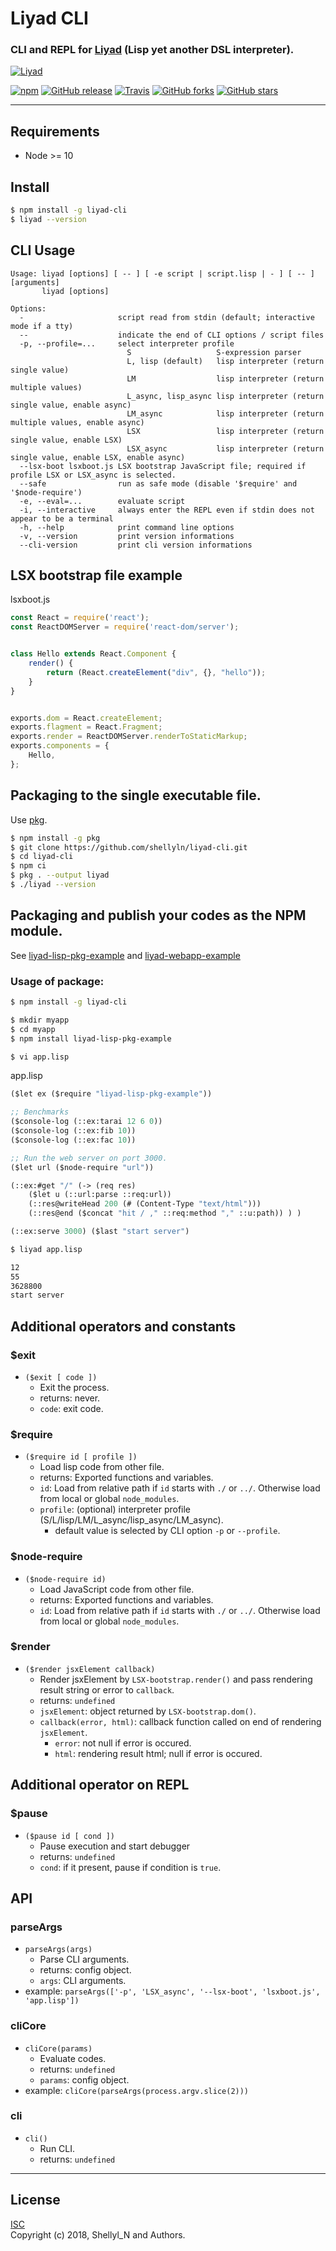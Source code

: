 # Liyad CLI
### CLI and REPL for [Liyad](https://github.com/shellyln/liyad) (Lisp yet another DSL interpreter).

[![Liyad](https://shellyln.github.io/assets/image/liyad-logo.svg)](https://shellyln.github.io/liyad/)

[![npm](https://img.shields.io/npm/v/liyad-cli.svg)](https://www.npmjs.com/package/liyad-cli)
[![GitHub release](https://img.shields.io/github/release/shellyln/liyad-cli.svg)](https://github.com/shellyln/liyad-cli/releases)
[![Travis](https://img.shields.io/travis/shellyln/liyad-cli/master.svg)](https://travis-ci.org/shellyln/liyad-cli)
[![GitHub forks](https://img.shields.io/github/forks/shellyln/liyad-cli.svg?style=social&label=Fork)](https://github.com/shellyln/liyad-cli/fork)
[![GitHub stars](https://img.shields.io/github/stars/shellyln/liyad-cli.svg?style=social&label=Star)](https://github.com/shellyln/liyad-cli)

----

## Requirements

* Node >= 10

## Install

```bash
$ npm install -g liyad-cli
$ liyad --version
```

## CLI Usage

```
Usage: liyad [options] [ -- ] [ -e script | script.lisp | - ] [ -- ] [arguments]
       liyad [options]

Options:
  -                     script read from stdin (default; interactive mode if a tty)
  --                    indicate the end of CLI options / script files
  -p, --profile=...     select interpreter profile
                          S                   S-expression parser
                          L, lisp (default)   lisp interpreter (return single value)
                          LM                  lisp interpreter (return multiple values)
                          L_async, lisp_async lisp interpreter (return single value, enable async)
                          LM_async            lisp interpreter (return multiple values, enable async)
                          LSX                 lisp interpreter (return single value, enable LSX)
                          LSX_async           lisp interpreter (return single value, enable LSX, enable async)
  --lsx-boot lsxboot.js LSX bootstrap JavaScript file; required if profile LSX or LSX_async is selected.
  --safe                run as safe mode (disable '$require' and '$node-require')
  -e, --eval=...        evaluate script
  -i, --interactive     always enter the REPL even if stdin does not appear to be a terminal
  -h, --help            print command line options
  -v, --version         print version informations
  --cli-version         print cli version informations
```

## LSX bootstrap file example

lsxboot.js
```javascript
const React = require('react');
const ReactDOMServer = require('react-dom/server');


class Hello extends React.Component {
    render() {
        return (React.createElement("div", {}, "hello"));
    }
}


exports.dom = React.createElement;
exports.flagment = React.Fragment;
exports.render = ReactDOMServer.renderToStaticMarkup;
exports.components = {
    Hello,
};
```


## Packaging to the single executable file.
Use [pkg](https://www.npmjs.com/package/pkg).

```bash
$ npm install -g pkg
$ git clone https://github.com/shellyln/liyad-cli.git
$ cd liyad-cli
$ npm ci
$ pkg . --output liyad
$ ./liyad --version
```

## Packaging and publish your codes as the NPM module.
See [liyad-lisp-pkg-example](https://github.com/shellyln/liyad-lisp-pkg-example) and [liyad-webapp-example](https://github.com/shellyln/liyad-webapp-example)

### Usage of package:

```bash
$ npm install -g liyad-cli

$ mkdir myapp
$ cd myapp
$ npm install liyad-lisp-pkg-example

$ vi app.lisp
```

app.lisp
```lisp
($let ex ($require "liyad-lisp-pkg-example"))

;; Benchmarks
($console-log (::ex:tarai 12 6 0))
($console-log (::ex:fib 10))
($console-log (::ex:fac 10))

;; Run the web server on port 3000.
($let url ($node-require "url"))

(::ex:#get "/" (-> (req res)
    ($let u (::url:parse ::req:url))
    (::res@writeHead 200 (# (Content-Type "text/html")))
    (::res@end ($concat "hit / ," ::req:method "," ::u:path)) ) )

(::ex:serve 3000) ($last "start server")
```

```bash
$ liyad app.lisp

12
55
3628800
start server
```


## Additional operators and constants

### $exit
* `($exit [ code ])`
    * Exit the process.
    * returns: never.
    * `code`: exit code.

### $require
* `($require id [ profile ])`
    * Load lisp code from other file.
    * returns: Exported functions and variables.
    * `id`: Load from relative path if `id` starts with `./` or `../`. Otherwise load from local or global `node_modules`.
    * `profile`: (optional) interpreter profile (S/L/lisp/LM/L_async/lisp_async/LM_async).
        * default value is selected by CLI option `-p` or `--profile`.

### $node-require
* `($node-require id)`
    * Load JavaScript code from other file.
    * returns: Exported functions and variables.
    * `id`: Load from relative path if `id` starts with `./` or `../`. Otherwise load from local or global `node_modules`.

### $render
* `($render jsxElement callback)`
    * Render jsxElement by `LSX-bootstrap.render()` and pass rendering result string or error to `callback`.
    * returns: `undefined`
    * `jsxElement`: object returned by `LSX-bootstrap.dom()`.
    * `callback(error, html)`: callback function called on end of rendering `jsxElement`.
        * `error`: not null if error is occured.
        * `html`: rendering result html; null if error is occured.


## Additional operator on REPL

### $pause
* `($pause id [ cond ])`
    * Pause execution and start debugger
    * returns: `undefined`
    * `cond`: if it present, pause if condition is `true`.


## API

### parseArgs
* `parseArgs(args)`
    * Parse CLI arguments.
    * returns: config object.
    * `args`: CLI arguments.
* example: `parseArgs(['-p', 'LSX_async', '--lsx-boot', 'lsxboot.js', 'app.lisp'])`

### cliCore
* `cliCore(params)`
    * Evaluate codes.
    * returns: `undefined`
    * `params`: config object.
* example: `cliCore(parseArgs(process.argv.slice(2)))`

### cli
* `cli()`
    * Run CLI.
    * returns: `undefined`


----

## License
[ISC](https://github.com/shellyln/liyad-cli/blob/master/LICENSE.md)  
Copyright (c) 2018, Shellyl_N and Authors.
